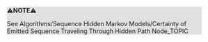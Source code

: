 <div style="margin:2em; background-color: #e0e0e0;">

<strong>⚠️NOTE️️️⚠️</strong>

See Algorithms/Sequence Hidden Markov Models/Certainty of Emitted Sequence Traveling Through Hidden Path Node_TOPIC
</div>

